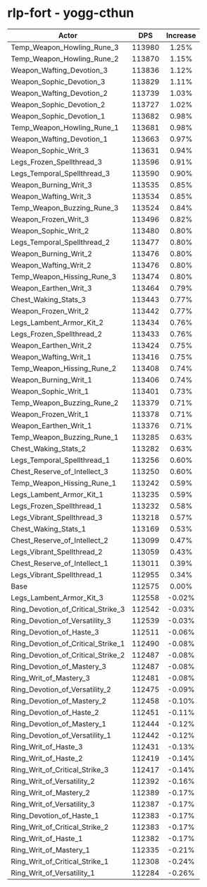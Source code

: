# rlp-fort - yogg-cthun
| Actor | DPS | Increase |
|---|:---:|:---:|
|Temp_Weapon_Howling_Rune_3|113980|1.25%|
|Temp_Weapon_Howling_Rune_2|113870|1.15%|
|Weapon_Wafting_Devotion_3|113836|1.12%|
|Weapon_Sophic_Devotion_3|113829|1.11%|
|Weapon_Wafting_Devotion_2|113739|1.03%|
|Weapon_Sophic_Devotion_2|113727|1.02%|
|Weapon_Sophic_Devotion_1|113682|0.98%|
|Temp_Weapon_Howling_Rune_1|113681|0.98%|
|Weapon_Wafting_Devotion_1|113663|0.97%|
|Weapon_Sophic_Writ_3|113631|0.94%|
|Legs_Frozen_Spellthread_3|113596|0.91%|
|Legs_Temporal_Spellthread_3|113590|0.90%|
|Weapon_Burning_Writ_3|113535|0.85%|
|Weapon_Wafting_Writ_3|113534|0.85%|
|Temp_Weapon_Buzzing_Rune_3|113524|0.84%|
|Weapon_Frozen_Writ_3|113496|0.82%|
|Weapon_Sophic_Writ_2|113480|0.80%|
|Legs_Temporal_Spellthread_2|113477|0.80%|
|Weapon_Burning_Writ_2|113476|0.80%|
|Weapon_Wafting_Writ_2|113476|0.80%|
|Temp_Weapon_Hissing_Rune_3|113474|0.80%|
|Weapon_Earthen_Writ_3|113464|0.79%|
|Chest_Waking_Stats_3|113443|0.77%|
|Weapon_Frozen_Writ_2|113442|0.77%|
|Legs_Lambent_Armor_Kit_2|113434|0.76%|
|Legs_Frozen_Spellthread_2|113433|0.76%|
|Weapon_Earthen_Writ_2|113424|0.75%|
|Weapon_Wafting_Writ_1|113416|0.75%|
|Temp_Weapon_Hissing_Rune_2|113408|0.74%|
|Weapon_Burning_Writ_1|113406|0.74%|
|Weapon_Sophic_Writ_1|113401|0.73%|
|Temp_Weapon_Buzzing_Rune_2|113379|0.71%|
|Weapon_Frozen_Writ_1|113378|0.71%|
|Weapon_Earthen_Writ_1|113376|0.71%|
|Temp_Weapon_Buzzing_Rune_1|113285|0.63%|
|Chest_Waking_Stats_2|113282|0.63%|
|Legs_Temporal_Spellthread_1|113256|0.60%|
|Chest_Reserve_of_Intellect_3|113250|0.60%|
|Temp_Weapon_Hissing_Rune_1|113242|0.59%|
|Legs_Lambent_Armor_Kit_1|113235|0.59%|
|Legs_Frozen_Spellthread_1|113232|0.58%|
|Legs_Vibrant_Spellthread_3|113218|0.57%|
|Chest_Waking_Stats_1|113169|0.53%|
|Chest_Reserve_of_Intellect_2|113099|0.47%|
|Legs_Vibrant_Spellthread_2|113059|0.43%|
|Chest_Reserve_of_Intellect_1|113011|0.39%|
|Legs_Vibrant_Spellthread_1|112955|0.34%|
|Base|112575|0.00%|
|Legs_Lambent_Armor_Kit_3|112558|-0.02%|
|Ring_Devotion_of_Critical_Strike_3|112542|-0.03%|
|Ring_Devotion_of_Versatility_3|112539|-0.03%|
|Ring_Devotion_of_Haste_3|112511|-0.06%|
|Ring_Devotion_of_Critical_Strike_1|112490|-0.08%|
|Ring_Devotion_of_Critical_Strike_2|112487|-0.08%|
|Ring_Devotion_of_Mastery_3|112487|-0.08%|
|Ring_Writ_of_Mastery_3|112481|-0.08%|
|Ring_Devotion_of_Versatility_2|112475|-0.09%|
|Ring_Devotion_of_Mastery_2|112458|-0.10%|
|Ring_Devotion_of_Haste_2|112451|-0.11%|
|Ring_Devotion_of_Mastery_1|112444|-0.12%|
|Ring_Devotion_of_Versatility_1|112442|-0.12%|
|Ring_Writ_of_Haste_3|112431|-0.13%|
|Ring_Writ_of_Haste_2|112419|-0.14%|
|Ring_Writ_of_Critical_Strike_3|112417|-0.14%|
|Ring_Writ_of_Versatility_2|112392|-0.16%|
|Ring_Writ_of_Mastery_2|112389|-0.17%|
|Ring_Writ_of_Versatility_3|112387|-0.17%|
|Ring_Devotion_of_Haste_1|112383|-0.17%|
|Ring_Writ_of_Critical_Strike_2|112383|-0.17%|
|Ring_Writ_of_Haste_1|112382|-0.17%|
|Ring_Writ_of_Mastery_1|112335|-0.21%|
|Ring_Writ_of_Critical_Strike_1|112308|-0.24%|
|Ring_Writ_of_Versatility_1|112284|-0.26%|
